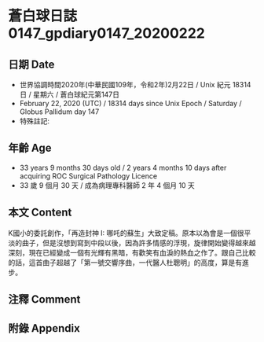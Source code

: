# 蒼白球日誌0147_gpdiary0147_20200222 #

## 日期 Date ##

* 世界協調時間2020年(中華民國109年，令和2年)2月22日 / Unix 紀元 18314 日 / 星期六 / 蒼白球紀元第147日
* February 22, 2020 (UTC) / 18314 days since Unix Epoch / Saturday / Globus Pallidum day 147
* 特殊註記:

## 年齡 Age ##

* 33 years 9 months 30 days old / 2 years 4 months 10 days after acquiring ROC Surgical Pathology Licence
* 33 歲 9 個月 30 天 / 成為病理專科醫師 2 年 4 個月 10 天

## 本文 Content ##

K國小的委託創作，「再造封神 I: 哪吒的蘇生」大致定稿。原本以為會是一個很平淡的曲子，但是沒想到寫到中段以後，因為許多情感的浮現，旋律開始變得越來越深刻，現在已經變成一個有光輝有黑暗，有歡笑有血淚的熱血之作了。跟自己比較的話，這首曲子超越了「第一號交響序曲，一代醫人杜聰明」的高度，算是有進步。

## 注釋 Comment ##

## 附錄 Appendix ##


